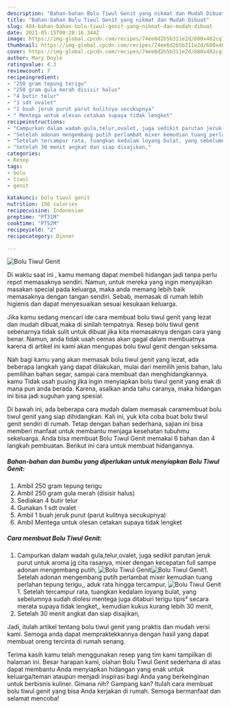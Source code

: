 ```yaml
---
description: "Bahan-bahan Bolu Tiwul Genit yang nikmat dan Mudah Dibuat"
title: "Bahan-bahan Bolu Tiwul Genit yang nikmat dan Mudah Dibuat"
slug: 484-bahan-bahan-bolu-tiwul-genit-yang-nikmat-dan-mudah-dibuat
date: 2021-05-15T00:28:16.344Z
image: https://img-global.cpcdn.com/recipes/74ee6d2b5b311e2d/680x482cq70/bolu-tiwul-genit-foto-resep-utama.jpg
thumbnail: https://img-global.cpcdn.com/recipes/74ee6d2b5b311e2d/680x482cq70/bolu-tiwul-genit-foto-resep-utama.jpg
cover: https://img-global.cpcdn.com/recipes/74ee6d2b5b311e2d/680x482cq70/bolu-tiwul-genit-foto-resep-utama.jpg
author: Mary Doyle
ratingvalue: 4.3
reviewcount: 7
recipeingredient:
- "250 gram tepung terigu"
- "250 gram gula merah disisir halus"
- "4 butir telur"
- "1 sdt ovalet"
- "1 buah jeruk purut parut kulitnya secukupnya"
- " Mentega untuk olesan cetakan supaya tidak lengket"
recipeinstructions:
- "Campurkan dalam wadah gula,telur,ovalet, juga sedikit parutan jeruk purut untuk aroma jg cita rasanya, mixer dengan kecepatan full sampe adonan mengembang putih,"
- "Setelah adonan mengembang putih perlambat mixer kemudian tuang perlahan tepung terigu,, aduk rata hingga tercampur,"
- "Setelah tercampur rata, tuangkan kedalam loyang bulat, yang sebelumnya sudah diolesi mentega juga ditaburi terigu tipis² secara merata supaya tidak lengket,, kemudian kukus kurang lebih 30 menit,"
- "Setelah 30 menit angkat dan siap disajikan,"
categories:
- Resep
tags:
- bolu
- tiwul
- genit

katakunci: bolu tiwul genit 
nutrition: 156 calories
recipecuisine: Indonesian
preptime: "PT31M"
cooktime: "PT52M"
recipeyield: "2"
recipecategory: Dinner

---
```



![Bolu Tiwul Genit](https://img-global.cpcdn.com/recipes/74ee6d2b5b311e2d/680x482cq70/bolu-tiwul-genit-foto-resep-utama.jpg)

Di waktu  saat ini , kamu memang dapat membeli hidangan jadi tanpa perlu repot memasaknya sendiri. Namun, untuk mereka yang ingin menyajikan masakan special pada keluarga, maka anda memang lebih baik memasaknya dengan tangan sendiri. Sebab, memasak di rumah lebih higienis dan dapat menyesuaikan sesuai kesukaan keluarga.

Jika kamu sedang mencari ide cara membuat bolu tiwul genit yang lezat dan mudah dibuat,maka di sinilah tempatnya. Resep bolu tiwul genit  sebenarnya tidak sulit untuk dibuat jika kita memasaknya dengan cara yang benar. Namun, anda tidak usah cemas akan gagal dalam membuatnya 
karena di artikel ini kami akan mengupas bolu tiwul genit dengan seksama.  



Nah bagi kamu yang akan memasak bolu tiwul genit yang lezat, ada beberapa langkah yang dapat dilakukan, mulai dari memilih jenis bahan, lalu pemilihan bahan segar, sampai cara membuat dan menghidangkannya. kamu Tidak usah pusing jika ingin menyiapkan bolu tiwul genit yang enak di mana pun anda berada. Karena, asalkan anda  tahu caranya, maka hidangan ini bisa jadi suguhan yang spesial.

Di bawah ini, ada beberapa cara mudah dalam memasak caramembuat bolu tiwul genit yang siap dihidangkan. Kali ini, yuk kita coba buat bolu tiwul genit sendiri di rumah. Tetap dengan bahan sederhana, sajian ini bisa memberi manfaat untuk membantu menjaga kesehatan tubuhmu sekeluarga. Anda bisa membuat Bolu Tiwul Genit memakai 6 bahan dan 4 langkah pembuatan. Berikut ini cara untuk membuat hidangannya.

<!--inarticleads1-->

##### Bahan-bahan dan bumbu yang diperlukan untuk menyiapkan Bolu Tiwul Genit:

1. Ambil 250 gram tepung terigu
1. Ambil 250 gram gula merah (disisir halus)
1. Sediakan 4 butir telur
1. Gunakan 1 sdt ovalet
1. Ambil 1 buah jeruk purut (parut kulitnya secukupnya)
1. Ambil  Mentega untuk olesan cetakan supaya tidak lengket




<!--inarticleads2-->

##### Cara membuat Bolu Tiwul Genit:

1. Campurkan dalam wadah gula,telur,ovalet, juga sedikit parutan jeruk purut untuk aroma jg cita rasanya, mixer dengan kecepatan full sampe adonan mengembang putih,
<img src="https://img-global.cpcdn.com/steps/4c898ae2086edaa2/160x128cq70/bolu-tiwul-genit-langkah-memasak-1-foto.jpg" alt="Bolu Tiwul Genit"><img src="https://img-global.cpcdn.com/steps/632610b2a4939d2c/160x128cq70/bolu-tiwul-genit-langkah-memasak-1-foto.jpg" alt="Bolu Tiwul Genit">1. Setelah adonan mengembang putih perlambat mixer kemudian tuang perlahan tepung terigu,, aduk rata hingga tercampur,
<img src="https://img-global.cpcdn.com/steps/e013c3e9dd5b80cc/160x128cq70/bolu-tiwul-genit-langkah-memasak-2-foto.jpg" alt="Bolu Tiwul Genit">1. Setelah tercampur rata, tuangkan kedalam loyang bulat, yang sebelumnya sudah diolesi mentega juga ditaburi terigu tipis² secara merata supaya tidak lengket,, kemudian kukus kurang lebih 30 menit,
1. Setelah 30 menit angkat dan siap disajikan,




Jadi, itulah artikel tentang  bolu tiwul genit  yang praktis dan mudah versi kami. Semoga anda dapat mempraktekkannya dengan hasil yang dapat membuat oreng tercinta di rumah senang. 

Terima kasih kamu telah menggunakan resep yang tim kami tampilkan di halaman ini. Besar harapan kami, olahan  Bolu Tiwul Genit sederhana di atas dapat membantu Anda menyiapkan hidangan yang enak untuk keluarga/teman ataupun menjadi inspirasi bagi Anda yang berkeinginan untuk berbisnis kuliner. Gimana nih? Gampang kan? Itulah cara membuat bolu tiwul genit yang bisa Anda kerjakan di rumah. Semoga bermanfaat dan selamat mencoba!


